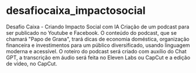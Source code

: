 # desafiocaixa_impactosocial
Desafio Caixa - Criando Impacto Social com IA
Criação de um podcast para ser publicado no Youtube e Facebook.
O conteúdo do podcast, que se chamará "Papo de Grana", trará dicas de economia doméstica, organização financeira e investimentos para um público diversificado, usando linguagem moderna e acessível.
O roteiro do podcast será criado com auxílio do Chat GPT, a transcrição em áudio será feita no Eleven Labs ou CapCut e a edição de vídeo, no CapCut.
